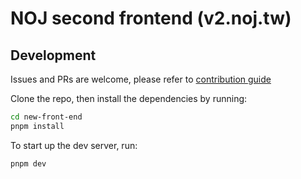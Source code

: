# NOJ second frontend (v2.noj.tw)

## Development

Issues and PRs are welcome, please refer to [contribution guide](CONTRIBUTING.md)

Clone the repo, then install the dependencies by running:
```bash
cd new-front-end
pnpm install
```

To start up the dev server, run:
```bash
pnpm dev
```
